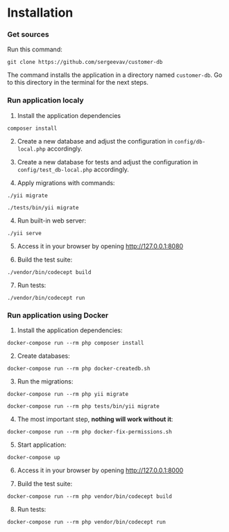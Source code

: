 Installation
============

### Get sources

Run this command:

```
git clone https://github.com/sergeevav/customer-db
```

The command installs the application in a directory named `customer-db`.
Go to this directory in the terminal for the next steps.

### Run application localy

1. Install the application dependencies

```
composer install
```

2. Create a new database and adjust the configuration in `config/db-local.php` accordingly.

2. Create a new database for tests and adjust the configuration in `config/test_db-local.php` accordingly.

3. Apply migrations with commands:

```
./yii migrate

./tests/bin/yii migrate
```

4. Run built-in web server:

```
./yii serve
```

5. Access it in your browser by opening  http://127.0.0.1:8080

6. Build the test suite:

```
./vendor/bin/codecept build
```

7. Run tests:

```
./vendor/bin/codecept run
```

### Run application using Docker

1. Install the application dependencies:

```
docker-compose run --rm php composer install
```

2. Create databases:

```
docker-compose run --rm php docker-createdb.sh
```

3. Run the migrations:

```
docker-compose run --rm php yii migrate

docker-compose run --rm php tests/bin/yii migrate
```

4. The most important step, **nothing will work without it**:

```
docker-compose run --rm php docker-fix-permissions.sh
```

5. Start application:

```
docker-compose up
```

6. Access it in your browser by opening  http://127.0.0.1:8000

7. Build the test suite:

```
docker-compose run --rm php vendor/bin/codecept build
```

8. Run tests:

```
docker-compose run --rm php vendor/bin/codecept run
```
